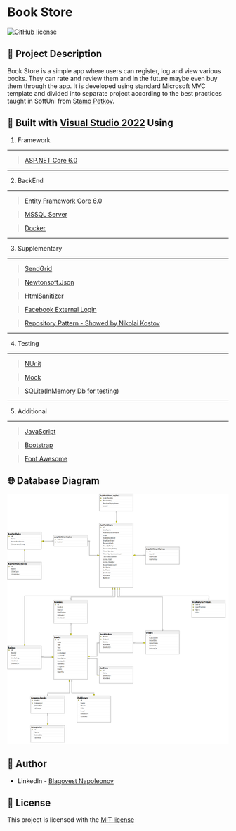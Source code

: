﻿# Book Store

[![GitHub license](https://img.shields.io/github/license/Kiril95/EntertainmentHub?color=brightgreen)](https://github.com/b-napoleonov/Book-Store/blob/main/LICENSE)

## 📃 Project Description

Book Store is a simple app where users can register, log and view various books. They can rate and review them and in the future maybe even buy them through the app.
It is developed using standard Microsoft MVC template and divided into separate project according to the best practices taught in SoftUni from [Stamo Petkov](https://github.com/stamo).

## 🔨 Built  with [Visual Studio 2022](https://github.com/github/VisualStudio) Using

1. Framework

---------

> [ASP.NET Core 6.0](https://github.com/dotnet/aspnetcore)

---------

2. BackEnd

---------

> [Entity Framework Core 6.0](https://github.com/dotnet/efcore)

> [MSSQL Server](https://www.microsoft.com/en-us/sql-server/sql-server-2019)

> [Docker](https://www.docker.com/)

---------

3. Supplementary

---------

> [SendGrid](https://github.com/sendgrid)

> [Newtonsoft.Json](https://github.com/JamesNK/Newtonsoft.Json)

> [HtmlSanitizer](https://github.com/mganss/HtmlSanitizer)

> [Facebook External Login](https://learn.microsoft.com/en-us/aspnet/core/security/authentication/social/facebook-logins?view=aspnetcore-7.0)

> [Repository Pattern - Showed by Nikolai Kostov](https://github.com/NikolayIT/ASP.NET-Core-Template/tree/master/src/Data/AspNetCoreTemplate.Data.Common/Repositories)

---------

4. Testing

---------

> [NUnit](https://github.com/nunit/nunit)

> [Mock](https://github.com/moq/moq)

> [SQLite(InMemory Db for testing)](https://www.sqlite.org/index.html)

---------

5. Additional

---------

> [JavaScript](https://www.javascript.com/)

> [Bootstrap](https://github.com/twbs/bootstrap)

> [Font Awesome](https://fontawesome.com/icons)

## 🌐 Database Diagram

![alt text](BookStore_diagram.png)

## 👦 Author

* LinkedIn - [Blagovest Napoleonov](https://www.linkedin.com/in/blagovest-napoleonov-84b95223b/)

## 📜 License

This project is licensed with the [MIT license](LICENSE)